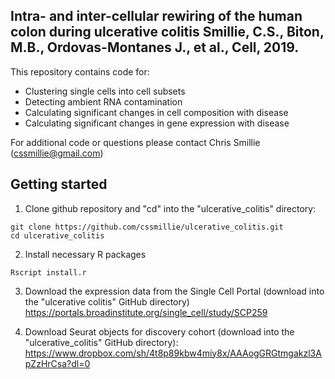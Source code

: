 Intra- and inter-cellular rewiring of the human colon during ulcerative colitis
Smillie, C.S., Biton, M.B., Ordovas-Montanes J., et al., Cell, 2019.
-------------------------------------------------------------------------------

This repository contains code for:
- Clustering single cells into cell subsets
- Detecting ambient RNA contamination
- Calculating significant changes in cell composition with disease
- Calculating significant changes in gene expression with disease

For additional code or questions please contact Chris Smillie (cssmillie@gmail.com)

## Getting started

1. Clone github repository and "cd" into the "ulcerative_colitis" directory:
```
git clone https://github.com/cssmillie/ulcerative_colitis.git
cd ulcerative_colitis
```

2. Install necessary R packages
```
Rscript install.r
```

3. Download the expression data from the Single Cell Portal (download into the "ulcerative colitis" GitHub directory)
https://portals.broadinstitute.org/single_cell/study/SCP259

4. Download Seurat objects for discovery cohort (download into the "ulcerative_colitis" GitHub directory):
https://www.dropbox.com/sh/4t8p89kbw4miy8x/AAAogGRGtmgakzl3ApZzHrCsa?dl=0
